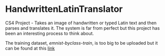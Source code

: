 # HandwrittenLatinTranslator
CS4 Project - Takes an image of handwritten or typed Latin text and then parses and translates it. The system is far from perfect but this project has been an interesting process to think about.

The training dataset, *emnist-byclass-train*, is too big to be uploaded but it can be found at this [link](https://www.kaggle.com/datasets/crawford/emnist)
